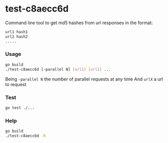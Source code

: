 # test-c8aecc6d

Command line tool to get md5 hashes from url responses in the format:
```bash
url1 hash1
url2 hash2
.....
```

### Usage

```bash
go build
./test-c8aecc6d [-parallel N] [url1] [url2] ...
```

Being `-parallel N` the number of parallel requests at any time
And `urlX` a url to request

### Test
```bash
go test ./...
```

### Help
```bash
go build
./test-c8aecc6d -h
```
